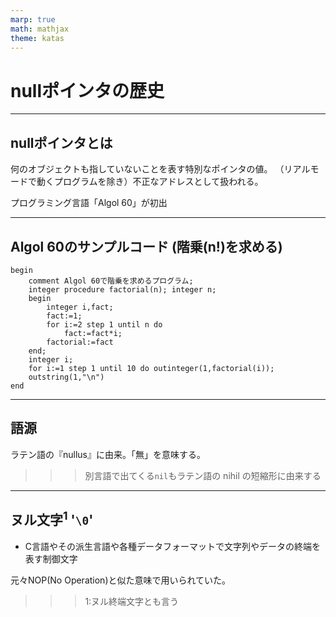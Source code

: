 ```yaml
---
marp: true
math: mathjax
theme: katas
---
```

<!-- 
size: 16:9
paginate: true
-->
<!-- header: 勉強会# ― エンジニアとしての解像度を高めるための勉強会-->

# nullポインタの歴史

<!-- この概念を採用したことによって10億ドルの損失を世界中に生んだと言われる厄災とでもいうべき存在 -->

---
## nullポインタとは

何のオブジェクトも指していないことを表す特別なポインタの値。
（リアルモードで動くプログラムを除き）不正なアドレスとして扱われる。

プログラミング言語「Algol 60」が初出

<!-- 1960年に作られたプログラミング言語。ペルセウス座の恒星で2等星もアルゴルと名付けられているが、意味はアラビア語で「食屍鬼(グール)の頭」を意味する -->
<!-- https://www.infoq.com/presentations/Null-References-The-Billion-Dollar-Mistake-Tony-Hoare/ -->

---

## Algol 60のサンプルコード (階乗(n!)を求める)

```algol
begin
	comment Algol 60で階乗を求めるプログラム;
	integer procedure factorial(n); integer n;
	begin
		integer i,fact;
		fact:=1;
		for i:=2 step 1 until n do
			fact:=fact*i;
		factorial:=fact
	end;
	integer i;
	for i:=1 step 1 until 10 do outinteger(1,factorial(i));
	outstring(1,"\n")
end
```

---
## 語源

ラテン語の『nullus』に由来。「無」を意味する。

>>> 別言語で出てくる`nil`もラテン語の nihil の短縮形に由来する

<!-- ラテン語の意味は虚無。冷めたり暗い考えに陥りがちな人を表す「ニヒル」と同じ。 -->
---

## ヌル文字$^1$ '`\0`'

* C言語やその派生言語や各種データフォーマットで文字列やデータの終端を表す制御文字

元々NOP(No Operation)と似た意味で用いられていた。

>>> 1:ヌル終端文字とも言う
